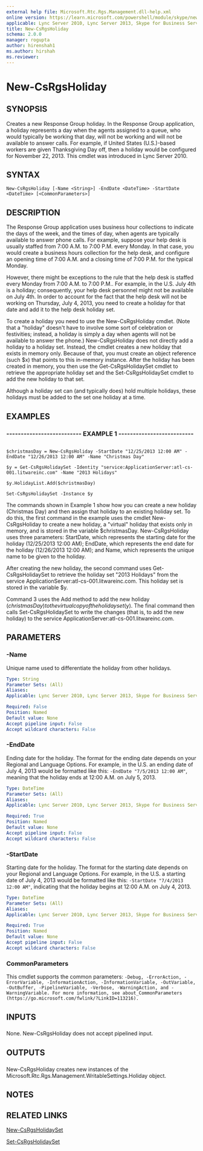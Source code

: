 ```yaml
---
external help file: Microsoft.Rtc.Rgs.Management.dll-help.xml
online version: https://learn.microsoft.com/powershell/module/skype/new-csrgsholiday
applicable: Lync Server 2010, Lync Server 2013, Skype for Business Server 2015, Skype for Business Server 2019
title: New-CsRgsHoliday
schema: 2.0.0
manager: rogupta
author: hirenshah1
ms.author: hirshah
ms.reviewer:
---
```


# New-CsRgsHoliday

## SYNOPSIS

Creates a new Response Group holiday.
In the Response Group application, a holiday represents a day when the agents assigned to a queue, who would typically be working that day, will not be working and will not be available to answer calls.
For example, if United States (U.S.)-based workers are given Thanksgiving Day off, then a holiday would be configured for November 22, 2013.
This cmdlet was introduced in Lync Server 2010.



## SYNTAX

```
New-CsRgsHoliday [-Name <String>] -EndDate <DateTime> -StartDate <DateTime> [<CommonParameters>]
```

## DESCRIPTION

The Response Group application uses business hour collections to indicate the days of the week, and the times of day, when agents are typically available to answer phone calls.
For example, suppose your help desk is usually staffed from 7:00 A.M.
to 7:00 P.M.
every Monday.
In that case, you would create a business hours collection for the help desk, and configure an opening time of 7:00 A.M.
and a closing time of 7:00 P.M.
for the typical Monday.

However, there might be exceptions to the rule that the help desk is staffed every Monday from 7:00 A.M.
to 7:00 P.M..
For example, in the U.S.
July 4th is a holiday; consequently, your help desk personnel might not be available on July 4th.
In order to account for the fact that the help desk will not be working on Thursday, July 4, 2013, you need to create a holiday for that date and add it to the help desk holiday set.

To create a holiday you need to use the New-CsRgsHoliday cmdlet.
(Note that a "holiday" doesn't have to involve some sort of celebration or festivities; instead, a holiday is simply a day when agents will not be available to answer the phone.) New-CsRgsHoliday does not directly add a holiday to a holiday set.
Instead, the cmdlet creates a new holiday that exists in memory only.
Because of that, you must create an object reference (such $x) that points to this in-memory instance.
After the holiday has been created in memory, you then use the Get-CsRgsHolidaySet cmdlet to retrieve the appropriate holiday set and the Set-CsRgsHolidaySet cmdlet to add the new holiday to that set.

Although a holiday set can (and typically does) hold multiple holidays, these holidays must be added to the set one holiday at a time.



## EXAMPLES


### -------------------------- EXAMPLE 1 -------------------------- 
```

$christmasDay = New-CsRgsHoliday -StartDate "12/25/2013 12:00 AM" -EndDate "12/26/2013 12:00 AM" -Name "Christmas Day"

$y = Get-CsRgsHolidaySet -Identity "service:ApplicationServer:atl-cs-001.litwareinc.com" -Name "2013 Holidays"

$y.HolidayList.Add($christmasDay)

Set-CsRgsHolidaySet -Instance $y
```

The commands shown in Example 1 show how you can create a new holiday (Christmas Day) and then assign that holiday to an existing holiday set.
To do this, the first command in the example uses the cmdlet New-CsRgsHoliday to create a new holiday, a "virtual" holiday that exists only in memory, and is stored in the variable $christmasDay.
New-CsRgsHoliday uses three parameters: StartDate, which represents the starting date for the holiday (12/25/2013 12:00 AM); EndDate, which represents the end date for the holiday (12/26/2013 12:00 AM); and Name, which represents the unique name to be given to the holiday.

After creating the new holiday, the second command uses Get-CsRgsHolidaySet to retrieve the holiday set "2013 Holidays" from the service ApplicationServer:atl-cs-001.litwareinc.com.
This holiday set is stored in the variable $y.

Command 3 uses the Add method to add the new holiday ($christmasDay) to the virtual copy of the holiday set ($y).
The final command then calls Set-CsRgsHolidaySet to write the changes (that is, to add the new holiday) to the service ApplicationServer:atl-cs-001.litwareinc.com.


## PARAMETERS

### -Name
Unique name used to differentiate the holiday from other holidays.

```yaml
Type: String
Parameter Sets: (All)
Aliases: 
Applicable: Lync Server 2010, Lync Server 2013, Skype for Business Server 2015, Skype for Business Server 2019

Required: False
Position: Named
Default value: None
Accept pipeline input: False
Accept wildcard characters: False
```

### -EndDate

Ending date for the holiday.
The format for the ending date depends on your Regional and Language Options.
For example, in the U.S.
an ending date of July 4, 2013 would be formatted like this: `-EndDate "7/5/2013 12:00 AM"`, meaning that the holiday ends at 12:00 A.M.
on July 5, 2013.



```yaml
Type: DateTime
Parameter Sets: (All)
Aliases: 
Applicable: Lync Server 2010, Lync Server 2013, Skype for Business Server 2015, Skype for Business Server 2019

Required: True
Position: Named
Default value: None
Accept pipeline input: False
Accept wildcard characters: False
```

### -StartDate

Starting date for the holiday.
The format for the starting date depends on your Regional and Language Options.
For example, in the U.S.
a starting date of July 4, 2013 would be formatted like this: `-StartDate "7/4/2013 12:00 AM"`, indicating that the holiday begins at 12:00 A.M.
on July 4, 2013.



```yaml
Type: DateTime
Parameter Sets: (All)
Aliases: 
Applicable: Lync Server 2010, Lync Server 2013, Skype for Business Server 2015, Skype for Business Server 2019

Required: True
Position: Named
Default value: None
Accept pipeline input: False
Accept wildcard characters: False
```

### CommonParameters
This cmdlet supports the common parameters: `-Debug, -ErrorAction, -ErrorVariable, -InformationAction, -InformationVariable, -OutVariable, -OutBuffer, -PipelineVariable, -Verbose, -WarningAction, and -WarningVariable. For more information, see about_CommonParameters (https://go.microsoft.com/fwlink/?LinkID=113216).`

## INPUTS

###  
None.
New-CsRgsHoliday does not accept pipelined input.

## OUTPUTS

###  
New-CsRgsHoliday creates new instances of the Microsoft.Rtc.Rgs.Management.WritableSettings.Holiday object.

## NOTES

## RELATED LINKS

[New-CsRgsHolidaySet](New-CsRgsHolidaySet.md)

[Set-CsRgsHolidaySet](Set-CsRgsHolidaySet.md)
